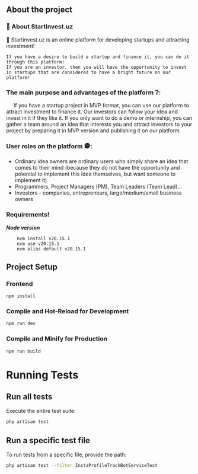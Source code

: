 ## About the project


<div class="p-6 bg-white shadow-md rounded-md">

  <h3 class="text-2xl font-semibold mb-4">🚀 About Startinvest.uz</h3>
  <p class="text-gray-700 leading-relaxed mb-4">
    🚀 Startinvest.uz is an online platform for developing startups and attracting investment!<br>

    If you have a desire to build a startup and finance it, you can do it through this platform!
    If you are an investor, then you will have the opportunity to invest in startups that are considered to have a bright future on our platform!
  </p>

  <div class="mb-6">
    <h3 class="text-xl font-semibold mb-2">The main purpose and advantages of the platform ❔:</h3>
    <p class="text-gray-700 leading-relaxed" style="text-indent: 20px">
      If you have a startup project in MVP format, you can use our platform to attract investment to finance it.
    Our investors can follow your idea and invest in it if they like it.
    If you only want to do a demo or internship, you can gather a team around an idea that interests you and attract investors to your project by preparing it in MVP version and publishing it     on our platform.
    </p>
  </div>

  <div class="mb-6">
    <h3 class="text-xl font-semibold mb-2">User roles on the platform 🕵️:</h3>
    <p class="text-gray-700 leading-relaxed">
      <ul class="list-disc list-inside text-gray-700 leading-relaxed mb-4">
        <li>Ordinary idea owners are ordinary users who simply share an idea that comes to their mind (because they do not have the opportunity and potential to implement this idea themselves, but want someone to implement it)</li>
        <li>Programmers, Project Managers (PM), Team Leaders (Team Lead)…</li>
        <li>Investors - companies, entrepreneurs, large/medium/small business owners</li>
      </ul>
    </p>
  </div>
</div>


### Requirements!

_**Node version**_
```shell
    nvm install v20.15.1
    nvm use v20.15.1
    nvm alias default v20.15.1
```

## Project Setup

### Frontend

```sh
npm install
```

### Compile and Hot-Reload for Development

```sh
npm run dev
```

### Compile and Minify for Production

```sh
npm run build
```

# Running Tests

## Run all tests
Execute the entire test suite:

```bash
php artisan test
```

## Run a specific test file
To run tests from a specific file, provide the path:

```bash
php artisan test --filter InstaProfileTrackBotServiceTest
```

